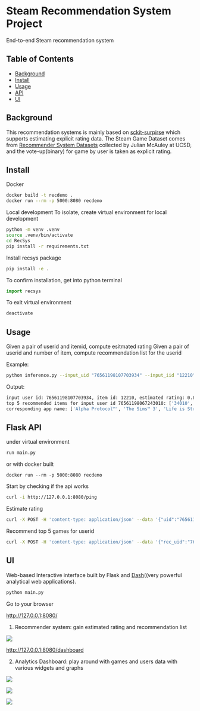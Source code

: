 # Steam Recommendation System Project

End-to-end Steam recommendation system


## Table of Contents

- [Background](#background)
- [Install](#install)
- [Usage](#usage)
- [API](#api)
- [UI](#ui) 


## Background

This recommendation systems is mainly based on [sckit-surpirse](surprise.readthedoc.io) which supports estimating explicit rating data. 
The Steam Game Dataset comes from [Recommender System Datasets](cseweb.ucsd.edu/~jmcauley/datasets/html#steam_data) collected by Julian McAuley at UCSD, and the vote-up(binary) for game by user is taken as explicit rating.

## Install

Docker

```bash
docker build -t recdemo .
docker run --rm -p 5000:8080 recdemo
```


Local development
To isolate, create virtual environment for local development

```bash
python -m venv .venv
source .venv/bin/activate
cd RecSys
pip install -r requirements.txt
```

Install recsys package
```bash
pip install -e .
```

To confirm installation, get into python terminal
```python
import recsys
```

To exit virtual environment
```bash
deactivate
```

## Usage

Given a pair of userid and itemid, compute esitmated rating 
Given a pair of userid and number of item, compute recommendation list for the userid

Example:
```bash
python inference.py --input_uid "76561198107703934" --input_iid "12210" --input_rec_uid "76561198067243010" --input_n 5
```
Output:
```bash
input user id: 76561198107703934, item id: 12210, estimated rating: 0.8571428571428572
top 5 recommended items for input user id 76561198067243010: ['34010', '204300', '319630', '17390', '47890']
corresponding app name: ['Alpha Protocol™', 'The Sims™ 3', 'Life is Strange - Episode 1', 'Awesomenauts - the 2D moba', 'SPORE™']
```

## Flask API

under virtual environment 
```bash
run main.py
```

or with docker built
```
docker run --rm -p 5000:8080 recdemo
```


Start by checking if the api works
```bash
curl -i http://127.0.0.1:8080/ping
```

Estimate rating
```bash
curl -X POST -H 'content-type: application/json' --data '{"uid":"76561198107703934","iid":"12210"}' http://127.0.0.1:8080/predict
```

Recommend top 5 games for userid
```bash
curl -X POST -H 'content-type: application/json' --data '{"rec_uid":"76561198107703934"}' http://127.0.0.1:8080/rec
```

## UI

Web-based Interactive interface built by Flask and [Dash](https://dash.plot.ly/)((very powerful analytical web applications).

```bash
python main.py
```

Go to your browser

http://127.0.0.1:8080/

1. Recommender system: gain estimated rating and recommendation list

<image src="https://github.com/jwxu19/steam_game_recommendation_systems/blob/refactor_steam/image/1.png"></image>

http://127.0.0.1:8080/dashboard

2. Analytics Dashboard: play around with games and users data with various widgets and graphs

<image src="https://github.com/jwxu19/steam_game_recommendation_systems/blob/refactor_steam/image/2.png"></image>

<image src="https://github.com/jwxu19/steam_game_recommendation_systems/blob/refactor_steam/image/3.png"></image>

<image src="https://github.com/jwxu19/steam_game_recommendation_systems/blob/refactor_steam/image/4.png"></image> 




